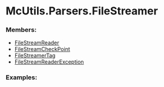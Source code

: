 # <a id="McUtils.Parsers.FileStreamer">McUtils.Parsers.FileStreamer</a>
    


### Members:

  - [FileStreamReader](FileStreamer/FileStreamReader.md)
  - [FileStreamCheckPoint](FileStreamer/FileStreamCheckPoint.md)
  - [FileStreamerTag](FileStreamer/FileStreamerTag.md)
  - [FileStreamReaderException](FileStreamer/FileStreamReaderException.md)

### Examples:


